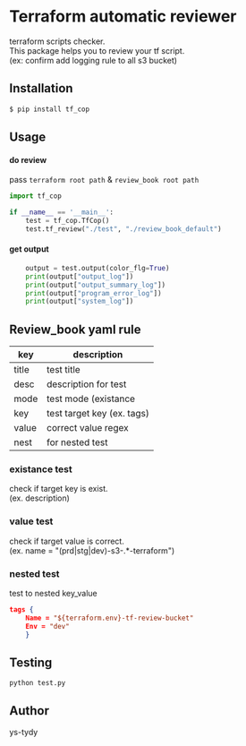 # Terraform automatic reviewer

terraform scripts checker.<br>
This package helps you to review your tf script.<br>
(ex: confirm add logging rule to all s3 bucket)


## Installation

```bash
$ pip install tf_cop
```


## Usage
#### do review
pass `terraform root path` & `review_book root path`

```python
import tf_cop

if __name__ == '__main__':
    test = tf_cop.TfCop()
    test.tf_review("./test", "./review_book_default")
```

#### get output

```python
    output = test.output(color_flg=True)
    print(output["output_log"])
    print(output["output_summary_log"])
    print(output["program_error_log"])
    print(output["system_log"])
```

## Review_book yaml rule

|key  |description  |
|---|---|
|title  |test title|
|desc  |description for test|
|mode|test mode (existance|value|nested)|
|key|test target key (ex. tags)|
|value|correct value regex|
|nest|for nested test|

### existance test
check if target key is exist.<br>
(ex. description)

### value test
check if target value is correct.<br>
(ex. name = "(prd|stg|dev)-s3-.*-terraform")

### nested test
test to nested key_value
```json
tags {
    Name = "${terraform.env}-tf-review-bucket"
    Env = "dev"
    }
```

## Testing
`python test.py`

## Author
ys-tydy
